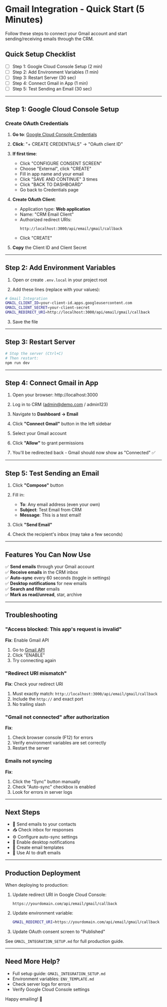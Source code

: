 # Gmail Integration - Quick Start (5 Minutes)

Follow these steps to connect your Gmail account and start sending/receiving emails through the CRM.

## Quick Setup Checklist

- [ ] Step 1: Google Cloud Console Setup (2 min)
- [ ] Step 2: Add Environment Variables (1 min)
- [ ] Step 3: Restart Server (30 sec)
- [ ] Step 4: Connect Gmail in App (1 min)
- [ ] Step 5: Test Sending an Email (30 sec)

---

## Step 1: Google Cloud Console Setup

### Create OAuth Credentials

1. **Go to**: [Google Cloud Console Credentials](https://console.cloud.google.com/apis/credentials)

2. **Click**: "+ CREATE CREDENTIALS" → "OAuth client ID"

3. **If first time**:
   - Click "CONFIGURE CONSENT SCREEN"
   - Choose "External", click "CREATE"
   - Fill in app name and your email
   - Click "SAVE AND CONTINUE" 3 times
   - Click "BACK TO DASHBOARD"
   - Go back to Credentials page

4. **Create OAuth Client**:
   - Application type: **Web application**
   - Name: "CRM Email Client"
   - Authorized redirect URIs:
     ```
     http://localhost:3000/api/email/gmail/callback
     ```
   - Click "CREATE"

5. **Copy** the Client ID and Client Secret

---

## Step 2: Add Environment Variables

1. Open or create `.env.local` in your project root

2. Add these lines (replace with your values):

```bash
# Gmail Integration
GMAIL_CLIENT_ID=your-client-id.apps.googleusercontent.com
GMAIL_CLIENT_SECRET=your-client-secret
GMAIL_REDIRECT_URI=http://localhost:3000/api/email/gmail/callback
```

3. Save the file

---

## Step 3: Restart Server

```bash
# Stop the server (Ctrl+C)
# Then restart:
npm run dev
```

---

## Step 4: Connect Gmail in App

1. Open your browser: http://localhost:3000

2. Log in to CRM (admin@demo.com / admin123)

3. Navigate to **Dashboard → Email**

4. Click **"Connect Gmail"** button in the left sidebar

5. Select your Gmail account

6. Click **"Allow"** to grant permissions

7. You'll be redirected back - Gmail should now show as "Connected" ✅

---

## Step 5: Test Sending an Email

1. Click **"Compose"** button

2. Fill in:
   - **To**: Any email address (even your own)
   - **Subject**: Test Email from CRM
   - **Message**: This is a test email!

3. Click **"Send Email"**

4. Check the recipient's inbox (may take a few seconds)

---

## Features You Can Now Use

✅ **Send emails** through your Gmail account  
✅ **Receive emails** in the CRM inbox  
✅ **Auto-sync** every 60 seconds (toggle in settings)  
✅ **Desktop notifications** for new emails  
✅ **Search and filter** emails  
✅ **Mark as read/unread**, star, archive  

---

## Troubleshooting

### "Access blocked: This app's request is invalid"

**Fix**: Enable Gmail API
1. Go to [Gmail API](https://console.cloud.google.com/apis/library/gmail.googleapis.com)
2. Click "ENABLE"
3. Try connecting again

### "Redirect URI mismatch"

**Fix**: Check your redirect URI
1. Must exactly match: `http://localhost:3000/api/email/gmail/callback`
2. Include the `http://` and exact port
3. No trailing slash

### "Gmail not connected" after authorization

**Fix**: 
1. Check browser console (F12) for errors
2. Verify environment variables are set correctly
3. Restart the server

### Emails not syncing

**Fix**:
1. Click the "Sync" button manually
2. Check "Auto-sync" checkbox is enabled
3. Look for errors in server logs

---

## Next Steps

- 📧 Send emails to your contacts
- 📥 Check inbox for responses
- ⚙️ Configure auto-sync settings
- 🔔 Enable desktop notifications
- 📑 Create email templates
- 🤖 Use AI to draft emails

---

## Production Deployment

When deploying to production:

1. Update redirect URI in Google Cloud Console:
   ```
   https://yourdomain.com/api/email/gmail/callback
   ```

2. Update environment variable:
   ```bash
   GMAIL_REDIRECT_URI=https://yourdomain.com/api/email/gmail/callback
   ```

3. Update OAuth consent screen to "Published"

See `GMAIL_INTEGRATION_SETUP.md` for full production guide.

---

## Need More Help?

- Full setup guide: `GMAIL_INTEGRATION_SETUP.md`
- Environment variables: `ENV_TEMPLATE.md`
- Check server logs for errors
- Verify Google Cloud Console settings

Happy emailing! 📧

